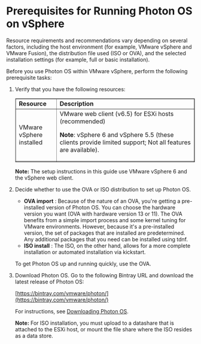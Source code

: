 # Prerequisites for Running Photon OS on vSphere

Resource requirements and recommendations vary depending on several factors, including the host environment (for example, VMware vSphere and VMware Fusion), the distribution file used (ISO or OVA), and the selected installation settings (for example, full or basic installation).

Before you use Photon OS within VMware vSphere, perform the following prerequisite tasks:

1. Verify that you have the following resources:

	<table style="height: 170px;" border="1" width="157" cellspacing="0" cellpadding="10">
	<tbody>
	<tr>
	<td><b>Resource</b></td>
	<td><b>Description</b></td>
	</tr>
	<tr>
	<td> VMware vSphere installed</td>
	<td>VMware web client (v6.5) for ESXi hosts (recommended) <p><b>Note</b>: vSphere 6 and vSphere 5.5 (these clients provide limited support; Not all features are available).</p></td>
	</tr>
	<tr>
	<td>Memory</td>
	<td>ESXi host with 2GB of free RAM (recommended)</td>
	</tr>
	<tr>
	<td>Storage</td>
	<td><b>Minimal Photon install</b>: ESXi host with at least 512MB of free space (minimum); <b>Full Photon install</b>: ESXi host with at least 4GB of free space (minimum); 16GB is recommended; 16GB recommended.</td>
	</tr>
	<tr>
	<td>Distribution File</td>
	<td>Photon OS ISO or OVA file downloaded from bintray (<a href="https://bintray.com/vmware/photon/">https://bintray.com/vmware/photon/</a>).</td>
	</tr>
	</tbody>
	</table>

    **Note:** The setup instructions in this guide use VMware vSphere 6 and the vSphere web client.

1. Decide whether to use the OVA or ISO distribution to set up Photon OS.

    - **OVA import** : Because of the nature of an OVA, you're getting a pre-installed version of Photon OS. You can choose the hardware version you want (OVA with hardware version 13 or 11). The OVA benefits from a simple import process and some kernel tuning for VMware environments. However, because it's a pre-installed version, the set of packages that are installed are predetermined. Any additional packages that you need can be installed using tdnf.
    - **ISO install** : The ISO, on the other hand, allows for a more complete installation or automated installation via kickstart.

    To get Photon OS up and running quickly, use the OVA.
    
1. Download Photon OS. Go to the following Bintray URL and download the latest release of Photon OS:

    [https://bintray.com/vmware/photon/](https://bintray.com/vmware/photon/)
    
    For instructions, see [Downloading Photon OS](Downloading-Photon-OS.md).
    
    **Note:** For ISO installation, you must upload to a datashare that is attached to the ESXi host, or mount the file share where the ISO resides as a data store.
